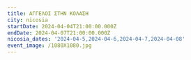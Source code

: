 ```yaml
---
title: ΑΓΓΕΛΟΙ ΣΤΗΝ ΚΟΛΑΣH
city: nicosia
startDate: 2024-04-04T21:00:00.000Z
endDate: 2024-04-07T21:00:00.000Z
nicosia_dates: '2024-04-5,2024-04-6,2024-04-7,2024-04-08'
event_image: /1080X1080.jpg
---
```


